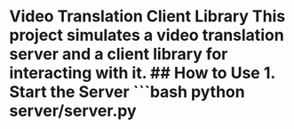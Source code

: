 # Video Translation Client Library This project simulates a video translation server and a client library for interacting with it. ## How to Use 1. **Start the Server** ```bash python server/server.py

